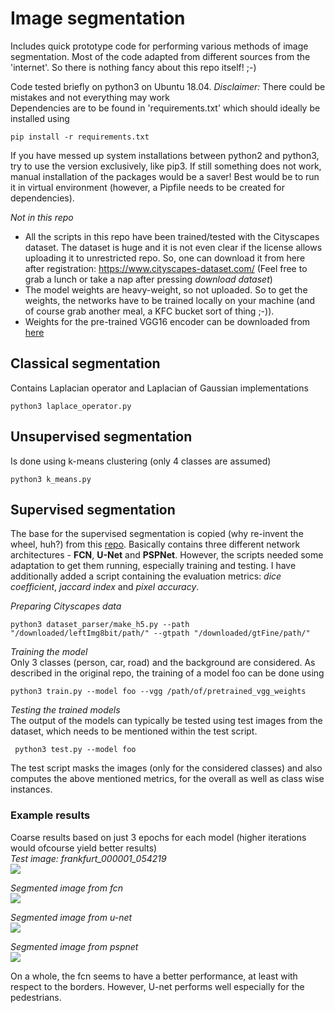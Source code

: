 # Image segmentation

Includes quick prototype code for performing various methods of image segmentation. Most of the code adapted from different sources from the 'internet'. So there is nothing fancy about this repo itself! ;-)

Code tested briefly on python3 on Ubuntu 18.04. *Disclaimer:* There could be mistakes and not everything may work <br/>
Dependencies are to be found in 'requirements.txt' which should ideally be installed using 
```
pip install -r requirements.txt
```
If you have messed up system installations between python2 and python3, try to use the version exclusively, like pip3. If still something does not work, manual installation of the packages would be a saver! Best would be to run it in virtual environment (however, a Pipfile needs to be created for dependencies).

*Not in this repo*
- All the scripts in this repo have been trained/tested with the Cityscapes dataset. The dataset is huge and it is not even clear if the license allows uploading it to unrestricted repo. So, one can download it from here after registration: https://www.cityscapes-dataset.com/ (Feel free to grab a lunch or take a nap after pressing *download dataset*)
- The model weights are heavy-weight, so not uploaded. So to get the weights, the networks have to be trained locally on your machine (and of course grab another meal, a KFC bucket sort of thing ;-)).
- Weights for the pre-trained VGG16 encoder can be downloaded from [here](https://github.com/fchollet/deep-learning-models/releases/download/v0.1/vgg16_weights_tf_dim_ordering_tf_kernels_notop.h5)

## Classical segmentation
Contains Laplacian operator and Laplacian of Gaussian implementations
```
python3 laplace_operator.py
```

## Unsupervised segmentation
Is done using k-means clustering (only 4 classes are assumed)
```
python3 k_means.py
```

## Supervised segmentation
The base for the supervised segmentation is copied (why re-invent the wheel, huh?) from this [repo](https://github.com/dhkim0225/keras-image-segmentation.git). Basically contains three different network architectures - **FCN**, **U-Net** and **PSPNet**. However, the scripts needed some adaptation to get them running, especially training and testing. I have additionally added a script containing the evaluation metrics: *dice coefficient*, *jaccard index* and *pixel accuracy*.

*Preparing Cityscapes data* <br/>
```
python3 dataset_parser/make_h5.py --path "/downloaded/leftImg8bit/path/" --gtpath "/downloaded/gtFine/path/"
```

*Training the model* <br/>
Only 3 classes (person, car, road) and the background are considered. As described in the original repo, the training of a model foo can be done using
```
python3 train.py --model foo --vgg /path/of/pretrained_vgg_weights
```

*Testing the trained models* <br/>
The output of the models can typically be tested using test images from the dataset, which needs to be mentioned within the test script.
```
 python3 test.py --model foo
 ```
 The test script masks the images (only for the considered classes) and also computes the above mentioned metrics, for the overall as well as class wise instances.
 
 ### Example results
 Coarse results based on just 3 epochs for each model (higher iterations would ofcourse yield better results) <br/>
 *Test image: frankfurt_000001_054219* <br/>
 ![](https://github.com/nageswag/segmentation/blob/feature/collective-code-for-segmentation-and-friends/supervised_segmentation/semantic_segmentation/supervised_seg_results/frankfurt_000001_054219_test_image.png)
 
 *Segmented image from fcn* <br/>
 ![](https://github.com/nageswag/segmentation/blob/feature/collective-code-for-segmentation-and-friends/supervised_segmentation/semantic_segmentation/supervised_seg_results/frankfurt_000001_054219_fcn_res_color.png)
 
 *Segmented image from u-net* <br/>
 ![](https://github.com/nageswag/segmentation/blob/feature/collective-code-for-segmentation-and-friends/supervised_segmentation/semantic_segmentation/supervised_seg_results/frankfurt_000001_054219_unet_res_color.png)
 
 *Segmented image from pspnet* <br/>
 ![](https://github.com/nageswag/segmentation/blob/feature/collective-code-for-segmentation-and-friends/supervised_segmentation/semantic_segmentation/supervised_seg_results/frankfurt_000001_054219_pspnet_res_color.png)
 
On a whole, the fcn seems to have a better performance, at least with respect to the borders. However, U-net performs well especially for the pedestrians.
